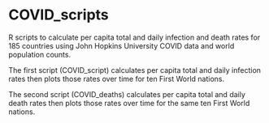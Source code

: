 # COVID_scripts
R scripts to calculate per capita total and daily infection and death rates for 185 countries using John Hopkins University COVID data and world population counts.

The first script (COVID_script) calculates per capita total and daily infection rates then plots those rates over time for ten First World nations.

The second script (COVID_deaths) calculates per capita total and daily death rates then plots those rates over time for the same ten First World nations.

